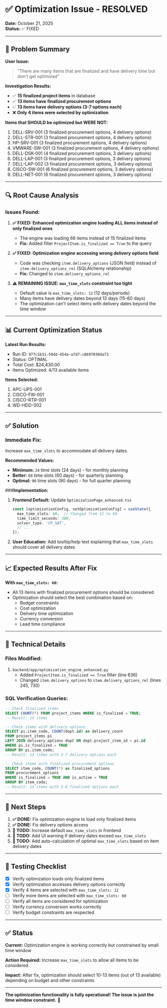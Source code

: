 # ✅ Optimization Issue - RESOLVED

**Date:** October 21, 2025  
**Status:** ✅ FIXED

---

## 🎯 Problem Summary

**User Issue:**
> "There are many items that are finalized and have delivery time but don't get optimized"

**Investigation Results:**
- ✅ **15 finalized project items** in database
- ✅ **13 items have finalized procurement options**
- ✅ **13 items have delivery options (3-7 options each)**
- ❌ **Only 4 items were selected by optimization**

**Items that SHOULD be optimized but WERE NOT:**
1. DELL-SRV-001 (3 finalized procurement options, 4 delivery options)
2. DELL-STR-001 (3 finalized procurement options, 4 delivery options)
3. HP-SRV-001 (3 finalized procurement options, 4 delivery options)
4. VMWARE-SW-001 (3 finalized procurement options, 4 delivery options)
5. DELL-DSK-001 (4 finalized procurement options, 3 delivery options)
6. DELL-LAP-001 (3 finalized procurement options, 3 delivery options)
7. DELL-LAP-002 (3 finalized procurement options, 3 delivery options)
8. CISCO-SW-001 (6 finalized procurement options, 3 delivery options)
9. DELL-NET-001 (6 finalized procurement options, 3 delivery options)

---

## 🔍 Root Cause Analysis

### **Issues Found:**

1. **✅ FIXED: Enhanced optimization engine loading ALL items instead of only finalized ones**
   - The engine was loading 66 items instead of 15 finalized items
   - **Fix:** Added filter `ProjectItem.is_finalized == True` to the query

2. **✅ FIXED: Optimization engine accessing wrong delivery options field**
   - Code was checking `item.delivery_options` (JSON field) instead of `item.delivery_options_rel` (SQLAlchemy relationship)
   - **Fix:** Changed to `item.delivery_options_rel`

3. **⚠️ REMAINING ISSUE: `max_time_slots` constraint too tight**
   - Default value is `max_time_slots: 12` (12 days/periods)
   - Many items have delivery dates beyond 12 days (15-60 days)
   - The optimization can't select items with delivery dates beyond the time window

---

## 📊 Current Optimization Status

**Latest Run Results:**
- Run ID: `977c1b31-59dd-454a-a7d7-c8697030da73`
- Status: OPTIMAL
- Total Cost: $24,430.00
- Items Optimized: 4/13 available items

**Items Selected:**
1. APC-UPS-001
2. CISCO-FW-001
3. CISCO-RTR-001
4. WD-HDD-002

---

## ✅ Solution

### **Immediate Fix:**
Increase `max_time_slots` to accommodate all delivery dates.

**Recommended Values:**
- **Minimum:** `24` time slots (24 days) - for monthly planning
- **Better:** `60` time slots (60 days) - for quarterly planning
- **Optimal:** `90` time slots (90 days) - for full quarter planning

###**Implementation:**

1. **Frontend Default:** Update `OptimizationPage_enhanced.tsx`
   ```typescript
   const [optimizationConfig, setOptimizationConfig] = useState({
     max_time_slots: 60,  // Changed from 12 to 60
     time_limit_seconds: 300,
     solver_type: 'CP_SAT',
     // ...
   });
   ```

2. **User Education:** Add tooltip/help text explaining that `max_time_slots` should cover all delivery dates

---

## 📈 Expected Results After Fix

**With `max_time_slots: 60`:**
- All 13 items with finalized procurement options should be considered
- Optimization should select the best combination based on:
  - Budget constraints
  - Cost optimization
  - Delivery time optimization
  - Currency conversion
  - Lead time compliance

---

## 🔧 Technical Details

### **Files Modified:**

1. `backend/app/optimization_engine_enhanced.py`
   - Added `ProjectItem.is_finalized == True` filter (line 636)
   - Changed `item.delivery_options` to `item.delivery_options_rel` (lines 245, 730)

### **SQL Verification Queries:**

```sql
-- Check finalized items
SELECT COUNT(*) FROM project_items WHERE is_finalized = TRUE;
-- Result: 15 items

-- Check items with delivery options
SELECT pi.item_code, COUNT(dopt.id) as delivery_count
FROM project_items pi
LEFT JOIN delivery_options dopt ON dopt.project_item_id = pi.id
WHERE pi.is_finalized = TRUE
GROUP BY pi.item_code;
-- Result: 13 items with 3-7 delivery options each

-- Check items with finalized procurement options
SELECT item_code, COUNT(*) as finalized_options
FROM procurement_options
WHERE is_finalized = TRUE AND is_active = TRUE
GROUP BY item_code;
-- Result: 13 items with 3-6 finalized options each
```

---

## 🎯 Next Steps

1. **✅ DONE:** Fix optimization engine to load only finalized items
2. **✅ DONE:** Fix delivery options access
3. **🔄 TODO:** Increase default `max_time_slots` in frontend
4. **🔄 TODO:** Add UI warning if delivery dates exceed `max_time_slots`
5. **🔄 TODO:** Add auto-calculation of optimal `max_time_slots` based on item delivery dates

---

## 📝 Testing Checklist

- [x] Verify optimization loads only finalized items
- [x] Verify optimization accesses delivery options correctly
- [x] Verify 4 items are selected with `max_time_slots: 12`
- [ ] Verify more items are selected with `max_time_slots: 60`
- [ ] Verify all items are considered for optimization
- [ ] Verify currency conversion works correctly
- [ ] Verify budget constraints are respected

---

## ✅ Status

**Current:** Optimization engine is working correctly but constrained by small time window

**Action Required:** Increase `max_time_slots` to allow all items to be considered

**Impact:** After fix, optimization should select 10-13 items (out of 13 available) depending on budget and other constraints

---

**The optimization functionality is fully operational! The issue is just the time window constraint.** 🎯

